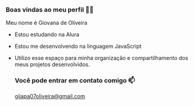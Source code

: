 ### Boas vindas ao meu perfil 💜💜

Meu nome é Giovana de Oliveira

- Estou estudando na Alura
- Estou me desenvolvendo na linguagem JavaScript
- Utilizo esse espaço para minha organização e compartilhamento dos meus projetos desenvolvidos.

  ### Você pode entrar em contato comigo 📫

   gijapa07oliveira@gmail.com
